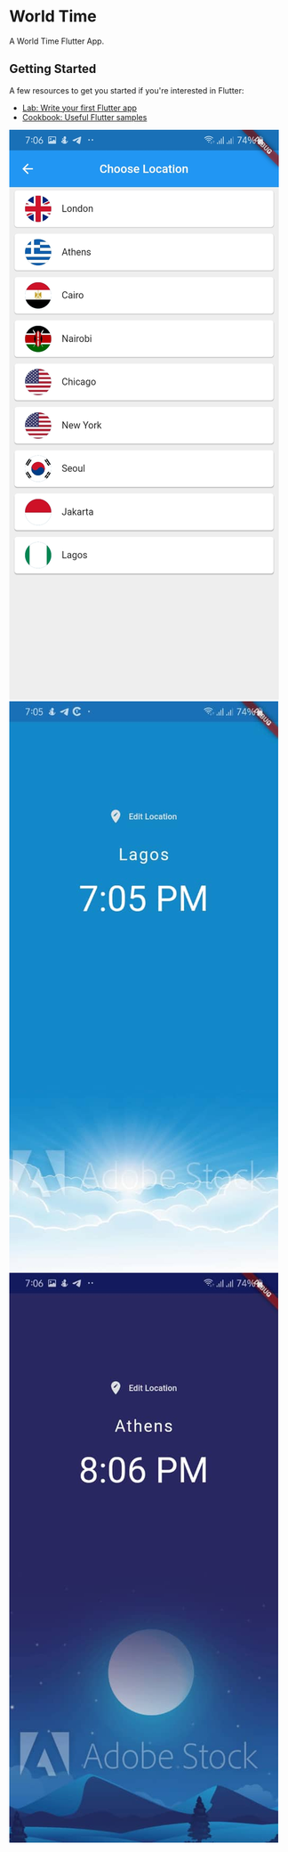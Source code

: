 # World Time

A World Time Flutter App.

## Getting Started


A few resources to get you started if you're interested in Flutter:

- [Lab: Write your first Flutter app](https://flutter.dev/docs/get-started/codelab)
- [Cookbook: Useful Flutter samples](https://flutter.dev/docs/cookbook)

![Countries Available](https://github.com/Caculuz-cinks/Flutter-World-Time-App/blob/master/Screenshots/Countries.jpg)
![Day View](https://github.com/Caculuz-cinks/Flutter-World-Time-App/blob/master/Screenshots/Day.jpg)
![Night View](https://github.com/Caculuz-cinks/Flutter-World-Time-App/blob/master/Screenshots/Night.jpg)
